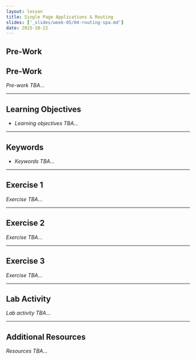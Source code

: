 ```yaml
---
layout: lesson
title: Single Page Applications & Routing
slides: ['_slides/week-05/04-routing-spa.md']
date: 2015-10-22
---
```


## Pre-Work

## Pre-Work

*Pre-work TBA...*

---

## Learning Objectives

- *Learning objectives TBA...*

---

## Keywords

- *Keywords TBA...*

---

## Exercise 1

*Exercise TBA...*

---

## Exercise 2

*Exercise TBA...*

---

## Exercise 3

*Exercise TBA...*

---

## Lab Activity

*Lab activity TBA...*

---

## Additional Resources

*Resources TBA...*
